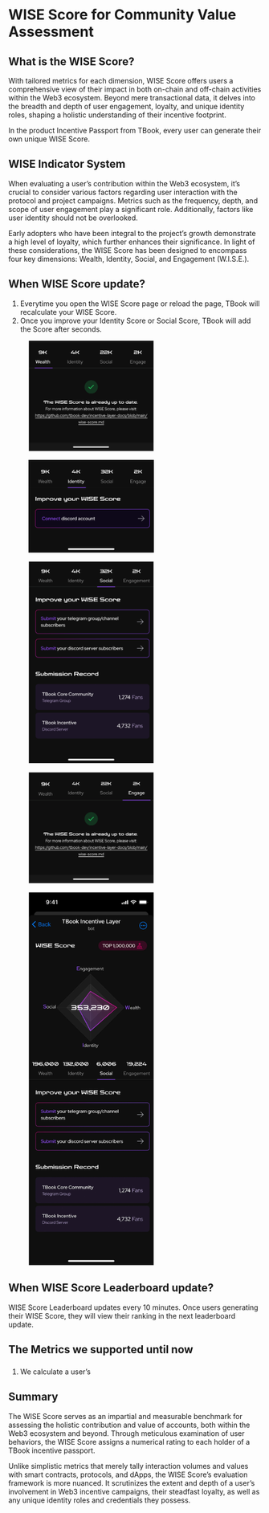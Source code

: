 # WISE Score for Community Value Assessment

## What is the WISE Score?

With tailored metrics for each dimension, WISE Score offers users a comprehensive view of their impact in both on-chain and off-chain activities within the Web3 ecosystem. Beyond mere transactional data, it delves into the breadth and depth of user engagement, loyalty, and unique identity roles, shaping a holistic understanding of their incentive footprint.

In the product Incentive Passport from TBook, every user can generate their own unique WISE Score.

## WISE Indicator System

When evaluating a user’s contribution within the Web3 ecosystem, it’s crucial to consider various factors regarding user interaction with the protocol and project campaigns. Metrics such as the frequency, depth, and scope of user engagement play a significant role. Additionally, factors like user identity should not be overlooked.

Early adopters who have been integral to the project’s growth demonstrate a high level of loyalty, which further enhances their significance. In light of these considerations, the WISE Score has been designed to encompass four key dimensions: Wealth, Identity, Social, and Engagement (W.I.S.E.).

## When WISE Score update?

1. Everytime you open the WISE Score page or reload the page, TBook will recalculate your WISE Score.
2. Once you improve your Identity Score or Social Score, TBook will add the Score after seconds.

<div align="left">

<figure><img src="pics/WealthScore.png" alt="" width="250"><figcaption></figcaption></figure>
</div>

<div align="left">

<figure><img src="pics/IdentityScore.png" alt="" width="250"><figcaption></figcaption></figure>
</div>

<div align="left">

<figure><img src="pics/SocialScore.png" alt="" width="250"><figcaption></figcaption></figure>
</div>

<div align="left">

<figure><img src="pics/EngageScore.png" alt="" width="250"><figcaption></figcaption></figure>
</div>

<div align="left">

<figure><img src="pics/examplewise.png" alt="" width="250"><figcaption></figcaption></figure>
</div>

## When WISE Score Leaderboard update?
WISE Score Leaderboard updates every 10 minutes.
Once users generating their WISE Score, they will view their ranking in the next leaderboard update.

## The Metrics we supported until now

###

1. We calculate a user’s  

## Summary

The WISE Score serves as an impartial and measurable benchmark for assessing the holistic contribution and value of accounts, both within the Web3 ecosystem and beyond. Through meticulous examination of user behaviors, the WISE Score assigns a numerical rating to each holder of a TBook incentive passport.

Unlike simplistic metrics that merely tally interaction volumes and values with smart contracts, protocols, and dApps, the WISE Score’s evaluation framework is more nuanced. It scrutinizes the extent and depth of a user’s involvement in Web3 incentive campaigns, their steadfast loyalty, as well as any unique identity roles and credentials they possess.
